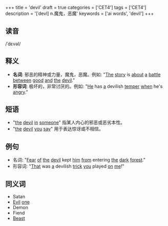 +++
title = 'devil'
draft = true
categories = ['CET4']
tags = ['CET4']
description = '[ˈdevl] n.魔鬼，恶魔'
keywords = ['ai words', 'devil']
+++

## 读音
/ˈdɛvəl/

## 释义
- **名词**: 邪恶的精神或力量，魔鬼，恶魔。例如: "[The](/post/the/) [story](/post/story/) is [about](/post/about/) [a](/post/a/) [battle](/post/battle/) [between](/post/between/) [good](/post/good/) [and](/post/and/) [the](/post/the/) [devil](/post/devil/)."
- **形容词**: 极坏的，非常讨厌的。例如: "[He](/post/he/) has [a](/post/a/) devilish [temper](/post/temper/) [when](/post/when/) he's [angry](/post/angry/)."

## 短语
- "[the](/post/the/) [devil](/post/devil/) [in](/post/in/) [someone](/post/someone/)" 指某人内心的邪恶或恶劣本性。
- "[the](/post/the/) [devil](/post/devil/) [you](/post/you/) [say](/post/say/)" 用于表达惊讶或不相信。

## 例句
- 名词: "[Fear](/post/fear/) [of](/post/of/) [the](/post/the/) [devil](/post/devil/) kept [him](/post/him/) [from](/post/from/) entering [the](/post/the/) [dark](/post/dark/) [forest](/post/forest/)."
- 形容词: "[That](/post/that/) was [a](/post/a/) devilish [trick](/post/trick/) [you](/post/you/) played [on](/post/on/) [me](/post/me/)!"

## 同义词
- Satan
- [Evil](/post/evil/) [one](/post/one/)
- Demon
- Fiend
- [Beast](/post/beast/)
